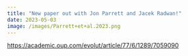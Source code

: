 ```yaml
---
title: "New paper out with Jon Parrett and Jacek Radwan!"
date: 2023-05-03
image: /images/Parrett+et+al.2023.png
---
```


https://academic.oup.com/evolut/article/77/6/1289/7059090
